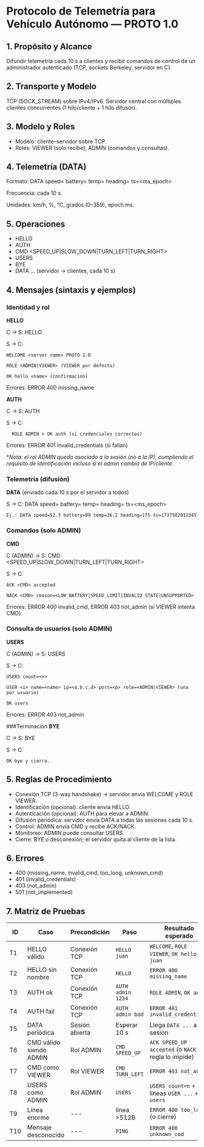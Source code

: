 # Protocolo de Telemetría para Vehículo Autónomo — PROTO 1.0

## 1. Propósito y Alcance
Difundir telemetría cada 10 s a clientes y recibir comandos de control de un administrador autenticado (TCP, sockets Berkeley, servidor en C).

## 2. Transporte y Modelo
TCP (SOCK_STREAM) sobre IPv4/IPv6. Servidor central con múltiples clientes concurrentes (1 hilo/cliente + 1 hilo difusor).

## 3. Modelo y Roles
- Modelo: cliente–servidor sobre TCP.
- Roles: VIEWER (solo recibe), ADMIN (comandos y consultas).

## 4. Telemetría (DATA)
Formato: DATA speed=<kmh> battery=<pct> temp=<celsius> heading=<deg> ts=<ms_epoch>

Frecuencia: cada 10 s. 

Unidades: km/h, %, °C, grados (0–359), epoch ms.

## 5. Operaciones
- HELLO <name>
- AUTH <user> <pass>
- CMD <SPEED_UP|SLOW_DOWN|TURN_LEFT|TURN_RIGHT>
- USERS
- BYE
- DATA ... (servidor → clientes, cada 10 s)

## 4. Mensajes (sintaxis y ejemplos)
### Identidad y rol
**HELLO**

  C → S: HELLO <name>

  S → C:

    WELCOME <server_name> PROTO 1.0

    ROLE <ADMIN|VIEWER> (VIEWER por defecto)

    OK hello <name> (confirmación)

Errores: ERROR 400 missing_name

**AUTH**

  C → S: AUTH <user> <pass>

  S → C:

      ROLE ADMIN + OK auth (si credenciales correctas)

Errores: ERROR 401 invalid_credentials (si fallan)

**Nota: el rol ADMIN queda asociado a la sesión (no a la IP), cumpliendo el requisito de identificación incluso si el admin cambia de IP/cliente.*

### Telemetría (difusión)
**DATA** (enviado cada 10 s por el servidor a todos)

  S → C: DATA speed=<kmh> battery=<pct> temp=<celsius> heading=<deg> ts=<ms_epoch>

    Ej.: DATA speed=52.3 battery=89 temp=36.2 heading=175 ts=1737582012345

### Comandos (solo ADMIN)
**CMD**

  C (ADMIN) → S: CMD <SPEED_UP|SLOW_DOWN|TURN_LEFT|TURN_RIGHT>

  S → C:

    ACK <CMD> accepted

    NACK <CMD> reason=<LOW_BATTERY|SPEED_LIMIT|INVALID_STATE|UNSUPPORTED>

Errores: ERROR 400 invalid_cmd, ERROR 403 not_admin (si VIEWER intenta CMD)

### Consulta de usuarios (solo ADMIN)
**USERS**

  C (ADMIN) → S: USERS

  S → C:

    USERS count=<n>

    USER <i> name=<name> ip=<a.b.c.d> port=<p> role=<ADMIN|VIEWER> (una por usuario)

    OK users

Errores: ERROR 403 not_admin

###Terminación
**BYE**

  C → S: BYE

  S → C: 
  
    OK bye y cierra.

## 5. Reglas de Procedimiento
* Conexión TCP (3-way handshake) → servidor envía WELCOME y ROLE VIEWER.
* Identificación (opcional): cliente envía HELLO.
* Autenticación (opcional): AUTH para elevar a ADMIN.
* Difusión periódica: servidor envía DATA a todas las sesiones cada 10 s.
* Control: ADMIN envía CMD y recibe ACK/NACK.
* Monitoreo: ADMIN puede consultar USERS.
* Cierre: BYE o desconexión; el servidor quita al cliente de la lista.

## 6. Errores
- 400 (missing_name, invalid_cmd, too_long, unknown_cmd)
- 401 (invalid_credentials)
- 403 (not_admin)
- 501 (not_implemented)

## 7. Matriz de Pruebas
| ID | Caso | Precondición | Paso | Resultado esperado |
| --- | --- | --- | --- | --- |
| T1 | HELLO válido | Conexión TCP | `HELLO juan` | `WELCOME`, `ROLE VIEWER`, `OK hello juan` |
| T2 | HELLO sin nombre | Conexión TCP | `HELLO` | `ERROR 400 missing_name` |
| T3 | AUTH ok | Conexión TCP | `AUTH admin 1234` | `ROLE ADMIN`, `OK auth` |
| T4 | AUTH fail | Conexión TCP | `AUTH admin bad` | `ERROR 401 invalid_credentials` |
| T5 | DATA periódica | Sesión abierta | Esperar 10 s | Llega `DATA ...` a la sesión |
| T6 | CMD válido siendo ADMIN | Rol ADMIN | `CMD SPEED_UP` | `ACK SPEED_UP accepted` (o `NACK` si regla lo impide) |
| T7 | CMD como VIEWER | Rol VIEWER | `CMD TURN_LEFT` | `ERROR 403 not_admin` |
| T8 | USERS como ADMIN | Rol ADMIN | `USERS` | `USERS count=n` + líneas `USER ...` + `OK users` |
| T9 | Línea enorme | --- | línea >512B | `ERROR 400 too_long` (o cierre) |
| T10 | Mensaje desconocido | --- | `PING` | `ERROR 400 unknown_cmd` |
